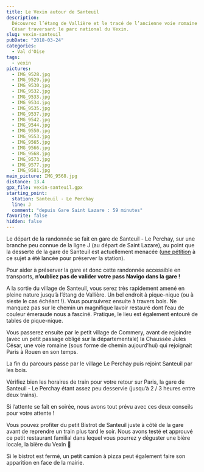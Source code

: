 ```yaml
---
title: Le Vexin autour de Santeuil
description:
  Découvrez l’étang de Vallière et le tracé de l’ancienne voie romaine Jules
  César traversant le parc national du Vexin.
slug: vexin-santeuil
pubDate: "2018-03-24"
categories:
  - Val d'Oise
tags:
  - vexin
pictures:
  - IMG_9528.jpg
  - IMG_9529.jpg
  - IMG_9530.jpg
  - IMG_9532.jpg
  - IMG_9533.jpg
  - IMG_9534.jpg
  - IMG_9535.jpg
  - IMG_9537.jpg
  - IMG_9542.jpg
  - IMG_9544.jpg
  - IMG_9550.jpg
  - IMG_9553.jpg
  - IMG_9565.jpg
  - IMG_9566.jpg
  - IMG_9568.jpg
  - IMG_9573.jpg
  - IMG_9577.jpg
  - IMG_9581.jpg
main_picture: IMG_9568.jpg
distance: 13.4
gpx_file: vexin-santeuil.gpx
starting_point:
  station: Santeuil - Le Perchay
  line: J
  comment: "depuis Gare Saint Lazare : 59 minutes"
favorite: false
hidden: false
---
```


Le départ de la randonnée se fait en gare de Santeuil - Le Perchay,
sur une branche peu connue de la ligne J (au départ de Saint Lazare), au point
que la desserte de la gare de Santeuil est actuellement menacée ([une pétition](https://www.change.org/p/j-aime-ma-gare-je-veux-la-garder)
à ce sujet a été lancée pour préserver la station).

Pour aider à préserver la gare et donc cette randonnée accessible en transports, **n’oubliez pas de valider
votre pass Navigo dans la gare !**

A la sortie du village de Santeuil, vous serez très rapidement amené en pleine nature jusqu’à l’étang de Vallière. Un bel
endroit à pique-nique (ou à sieste le cas échéant !).
Vous poursuivrez ensuite à travers bois. Ne manquez pas sur le chemin un magnifique lavoir restauré dont
l’eau de couleur émeraude nous a fasciné. Pratique, le lieu est également entouré
de tables de pique-nique.

Vous passerez ensuite par le petit village de Commery, avant de rejoindre (avec un petit passage obligé sur la départementale) la Chaussée
Jules César, une voie romaine (sous forme de chemin aujourd’hui) qui rejoignait
Paris à Rouen en son temps.

La fin du parcours passe par le village Le Perchay puis rejoint Santeuil par les bois.

Vérifiez bien les horaires de train pour votre retour sur Paris, la gare de Santeuil - Le Perchay étant assez peu desservie
(jusqu’à 2 / 3 heures entre deux trains).

Si l’attente se fait en soirée, nous avons tout prévu avec ces deux conseils pour votre attente !

Vous pouvez profiter du petit Bistrot de Santeuil juste à côté de la gare avant de reprendre un train
plus tard le soir. Nous avons testé et approuvé ce petit restaurant familial dans
lequel vous pourrez y déguster une bière locale, la bière du Vexin 🍻

Si le bistrot est fermé, un petit camion à pizza peut également faire son apparition
en face de la mairie.
